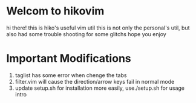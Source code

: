 # Welcom to hikovim

hi there! this is hiko's useful vim util
this is not only the personal's util, but also had some trouble shooting for some glitchs
hope you enjoy

# Important Modifications

1. taglist has some error when chenge the tabs
2. filter.vim will cause the direction/arrow keys fail in normal mode
3. update setup.sh for installation more easily, use./setup.sh for usage intro
